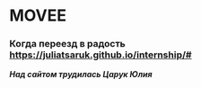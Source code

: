 # MOVEE

### Когда переезд в радость https://juliatsaruk.github.io/internship/#


***Над сайтом трудилась Царук Юлия***